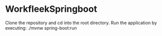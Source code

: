 # WorkfleekSpringboot

Clone the repository and cd into the root directory.
Run the application by executing: ./mvnw spring-boot:run
